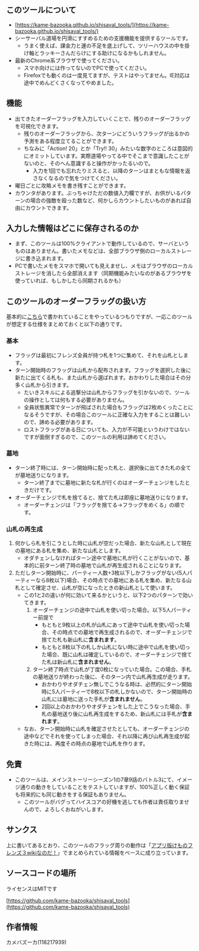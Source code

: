 ## このツールについて

- [https://kame-bazooka.github.io/shisaval_tools/](https://kame-bazooka.github.io/shisaval_tools/)
- シーサーバル道場を円滑にすすめるための支援機能を提供するツールです。
    - うまく使えば、課金力と運の不足を底上げして、ツリーハウスの中を掛け軸とラッキーさんだらけにする助けになるかもしれません。
- 最新のChrome系ブラウザで使ってください。
    - スマホ向けには作ってないのでPCで使ってください。
    - Firefoxでも動くのは一度見てますが、テストはやってません。IE対応は途中でめんどくさくなってやめました。

## 機能

- 出てきたオーダーフラッグを入力していくことで、残りのオーダーフラッグを可視化できます。
    - 残りのオーダーフラッグから、次ターンにどういうフラッグが出るかの予測をある程度立てることができます。
    - ちなみに「Action! 20」とか「Try!! 30」みたいな数字のところは意図的にオミットしています。実際道場やってる中でそこまで意識したことがないのと、そのへん意識すると操作がかったるいので。
        - 入力を1回でも忘れたりミスると、以降のターンはまともな情報を返さなくなるので気をつけてください。
- 曜日ごとに攻略メモを書き残すことができます。
- カウンタがあります。ぶっちゃけただの数値入力欄ですが、お供がいるパターンの場合の強敵を殴った数など、何かしらカウントしたいものがあれば自由にカウントできます。

## 入力した情報はどこに保存されるのか

- まず、このツールは100%クライアントで動作しているので、サーバというものはありません。書いたメモなどは、全部ブラウザ側のローカルストレージに書き込まれます。
- PCで書いたメモをスマホで開いても見えませし、メモはブラウザのローカルストレージを消したら全部消えます（同期機能みたいなのがあるブラウザを使っていれば、もしかしたら同期されるかも）

## このツールのオーダーフラッグの扱い方

基本的に[こちら](https://seesaawiki.jp/kemono_friends3_5ch/d/TIPS#content_1)で書かれていることをやっているつもりですが、一応このツールが想定する仕様をまとめておくと以下の通りです。

### 基本

- フラッグは最初にフレンズ全員が持つ札を1つに集めて、それを山札とします。
- ターン開始時のフラッグは山札から配布されます。フラッグを選択した後に新たに出てくる札も、また山札から選ばれます。おかわりした場合はその分多く山札から引きます。
    - たいきスキルによる追撃分は山札からフラッグを引かないので、ツールの操作としては何もする必要がありません。
    - 全員状態異常でターンが飛ばされた場合もフラッグは2枚めくったことになるそうですが、その場合このツールに正確な入力をすることは難しいので、諦める必要があります。
    - ロストフラッグがある日についても、入力が不可能というわけではないですが面倒すぎるので、このツールの利用は諦めてください。

### 墓地

- ターン終了時には、ターン開始時に配った札と、選択後に出てきた札の全てが墓地送りになります。
    - ターン終了までに墓地に新たな札が行くのはオーダーチェンジをしたときだけです。
- オーダーチェンジで札を捨てると、捨てた札は即座に墓地送りになります。
    - オーダーチェンジは「フラッグを捨てる→フラッグをめくる」の順です。

### 山札の再生成

1. 何かしら札を引こうとした時に山札が空だった場合、新たな山札として現在の墓地にある札を集め、新たな山札とします。
    - オダチェンしなければターン途中で墓地に札が行くことがないので、基本的に前ターン終了時の墓地で山札が再生成されることになります。
2. ただしターン開始時に、パーティー人数+3枚以下しかフラッグがない(5人パーティーなら8枚以下)場合、その時点での墓地にある札を集め、新たなる山札として確定させ、山札が空になったときの新山札として使います。
    - この1と2の違いが何に効いて来るかというと、以下2つのパターンで効いてきます。
        1. オーダーチェンジの途中で山札を使い切った場合。以下5人パーティー前提で
            - もともと9枚以上の札が山札にあって途中で山札を使い切った場合、その時点での墓地で再生成されるので、オーダーチェンジで捨てた札も新山札に**含まれます**。
            - もともと8枚以下の札しか山札にない時に途中で山札を使い切った場合、既に山札は確定しているので、オーダーチェンジで捨てた札は新山札に**含まれません**。
        2. ターン終了時点で山札が丁度0枚になっていた場合。この場合、手札の墓地送りが終わった後に、そのターン内で山札再生成が走ります。
            - おかわりやオダチェン無しでこうなる時は、必然的にターン開始時に5人パーティーで8枚以下の札しかないので、ターン開始時の山札には墓地に送った手札が**含まれません**。
            - 2回以上のおかわりやオダチェンをした上でこうなった場合、手札の墓地送り後に山札再生成をするため、新山札には手札が**含まれます**。
    - なお、ターン開始時に山札を確定させたとしても、オーダーチェンジの途中などでそれを使ってしまった場合、それ以降に再び山札再生成が起きた時には、再度その時点の墓地で山札を作ります。

## 免責

- このツールは、メインストーリーシーズン1の7章9話のバトル3にて、イメージ通りの動きをしていることをテストしていますが、100%正しく動く保証も将来的にも同じ動きをする保証もありません。
    - このツールがバグってハイスコアの好機を逃しても作者は責任取りませんので、よろしくおねがいします。

## サンクス

上に書いてあるとおり、このツールのフラッグ周りの動作は「[アプリ版けものフレンズ３wikiなのだ！](https://seesaawiki.jp/kemono_friends3_5ch/)」でまとめられている情報をベースに成り立っています。

## ソースコードの場所

ライセンスはMITです

[https://github.com/kame-bazooka/shisaval_tools](https://github.com/kame-bazooka/shisaval_tools)

## 作者情報

カメバズーカ(118217939)